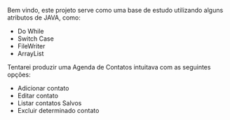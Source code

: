 Bem vindo, este projeto serve como uma base de estudo utilizando alguns atributos de JAVA, como: 

- Do While
- Switch Case
- FileWriter
- ArrayList


Tentarei produzir uma Agenda de Contatos intuitava com as seguintes opções:

- Adicionar contato
- Editar contato
- Listar contatos Salvos
- Excluir determinado contato

